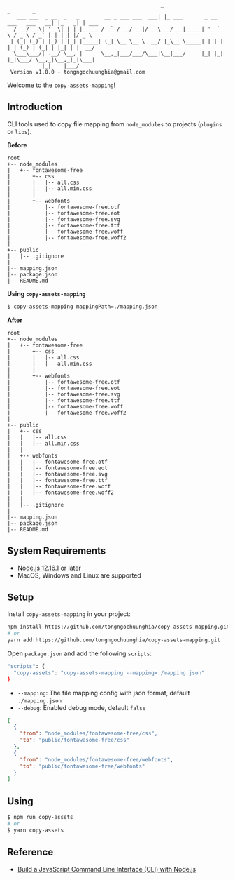 ```
                                                 _                                 _       _
   ___ ___  _ __  _   _        __ _ ___ ___  ___| |_ ___       _ __ ___   ___   __| |_   _| | ___
  / __/ _ \| '_ \| | | |_____ / _` / __/ __|/ _ \ __/ __|_____| '_ ` _ \ / _ \ / _` | | | | |/ _ \
 | (_| (_) | |_) | |_| |_____| (_| \__ \__ \  __/ |_\__ \_____| | | | | | (_) | (_| | |_| | |  __/
  \___\___/| .__/ \__, |      \__,_|___/___/\___|\__|___/     |_| |_| |_|\___/ \__,_|\__,_|_|\___|
           |_|    |___/
 Version v1.0.0 - tongngochuunghia@gmail.com
```

Welcome to the `copy-assets-mapping`!

## Introduction
CLI tools used to copy file mapping from `node_modules` to projects (`plugins` or `libs`).

**Before**
```
root
+-- node_modules
|   +-- fontawesome-free
|       +-- css
|       |   |-- all.css
|       |   |-- all.min.css
|       |
|       +-- webfonts
|           |-- fontawesome-free.otf
|           |-- fontawesome-free.eot
|           |-- fontawesome-free.svg
|           |-- fontawesome-free.ttf
|           |-- fontawesome-free.woff
|           |-- fontawesome-free.woff2
|
+-- public
|   |-- .gitignore
|
|-- mapping.json
|-- package.json
|-- README.md
```

**Using `copy-assets-mapping`**
```bash
$ copy-assets-mapping mappingPath=./mapping.json
```

**After**
```
root
+-- node_modules
|   +-- fontawesome-free
|       +-- css
|       |   |-- all.css
|       |   |-- all.min.css
|       |
|       +-- webfonts
|           |-- fontawesome-free.otf
|           |-- fontawesome-free.eot
|           |-- fontawesome-free.svg
|           |-- fontawesome-free.ttf
|           |-- fontawesome-free.woff
|           |-- fontawesome-free.woff2
|
+-- public
|   +-- css
|   |   |-- all.css
|   |   |-- all.min.css
|   |
|   +-- webfonts
|   |   |-- fontawesome-free.otf
|   |   |-- fontawesome-free.eot
|   |   |-- fontawesome-free.svg
|   |   |-- fontawesome-free.ttf
|   |   |-- fontawesome-free.woff
|   |   |-- fontawesome-free.woff2
|   |
|   |-- .gitignore
|
|-- mapping.json
|-- package.json
|-- README.md
```

## System Requirements
- [Node.js 12.16.1](https://nodejs.org/en/) or later
- MacOS, Windows and Linux are supported

## Setup
Install `copy-assets-mapping` in your project:
```bash
npm install https://github.com/tongngochuunghia/copy-assets-mapping.git
# or
yarn add https://github.com/tongngochuunghia/copy-assets-mapping.git
```

Open `package.json` and add the following `scripts`:
```bash
"scripts": {
  "copy-assets": "copy-assets-mapping --mapping=./mapping.json"
}
```
- `--mapping`: The file mapping config with json format, default `./mapping.json`
- `--debug`: Enabled debug mode, default `false`
```json
[
  {
    "from": "node_modules/fontawesome-free/css",
    "to": "public/fontawesome-free/css"
  },
  {
    "from": "node_modules/fontawesome-free/webfonts",
    "to": "public/fontawesome-free/webfonts"
  }
]
```

## Using
```bash
$ npm run copy-assets
# or
$ yarn copy-assets
```

## Reference
- [Build a JavaScript Command Line Interface (CLI) with Node.js](https://www.sitepoint.com/javascript-command-line-interface-cli-node-js/)
